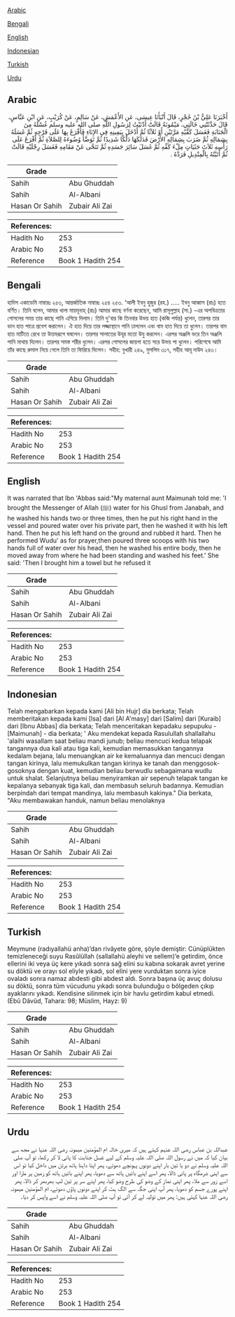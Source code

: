[Arabic](#arabic)

[Bengali](#bengali)

[English](#english)

[Indonesian](#indonesian)

[Turkish](#turkish)

[Urdu](#urdu)

## Arabic


<div dir="rtl" lang="ar" style={{fontSize:'larger',backgroundColor:'#f8f9fa',padding:20}}>
أَخْبَرَنَا عَلِيُّ بْنُ حُجْرٍ، قَالَ أَنْبَأَنَا عِيسَى، عَنِ الأَعْمَشِ، عَنْ سَالِمٍ، عَنْ كُرَيْبٍ، عَنِ ابْنِ عَبَّاسٍ، قَالَ حَدَّثَتْنِي خَالَتِي، مَيْمُونَةُ قَالَتْ أَدْنَيْتُ لِرَسُولِ اللَّهِ صلى الله عليه وسلم غُسْلَهُ مِنَ الْجَنَابَةِ فَغَسَلَ كَفَّيْهِ مَرَّتَيْنِ أَوْ ثَلاَثًا ثُمَّ أَدْخَلَ بِيَمِينِهِ فِي الإِنَاءِ فَأَفْرَغَ بِهَا عَلَى فَرْجِهِ ثُمَّ غَسَلَهُ بِشِمَالِهِ ثُمَّ ضَرَبَ بِشِمَالِهِ الأَرْضَ فَدَلَكَهَا دَلْكًا شَدِيدًا ثُمَّ تَوَضَّأَ وُضُوءَهُ لِلصَّلاَةِ ثُمَّ أَفْرَغَ عَلَى رَأْسِهِ ثَلاَثَ حَثَيَاتٍ مِلْءَ كَفِّهِ ثُمَّ غَسَلَ سَائِرَ جَسَدِهِ ثُمَّ تَنَحَّى عَنْ مَقَامِهِ فَغَسَلَ رِجْلَيْهِ قَالَتْ ثُمَّ أَتَيْتُهُ بِالْمِنْدِيلِ فَرَدَّهُ ‏.‏
</div>
<div style={{backgroundColor:'#f8f9fa',padding:20, marginBottom: 10}}><table> <thead> <tr> <th>Grade</th> <th></th> </tr> </thead> <tbody> <tr><td>Sahih</td><td>Abu Ghuddah</td></tr><tr><td>Sahih</td><td>Al-Albani</td></tr><tr><td>Hasan Or Sahih</td><td>Zubair Ali Zai</td></tr></tbody></table><table> <thead> <tr> <th>References:</th> <th></th> </tr> </thead> <tbody><tr><td>Hadith No</td><td>253</td></tr><tr><td>Arabic No</td><td>253</td></tr><tr><td>Reference</td><td>Book 1 Hadith 254</td></tr></tbody></table></div>

## Bengali


<div dir="ltr" lang="bn" style={{fontSize:'larger',backgroundColor:'#f8f9fa',padding:20}}>
হাদিস একাডেমি নাম্বারঃ ২৫৩, আন্তর্জাতিক নাম্বারঃ ২৫৪ ২৫৩. ‘আলী ইবনু হুজুর (রহ.) ..... ইবনু আব্বাস (রাঃ) হতে বর্ণিত। তিনি বলেন, আমার খালা মায়মূনাহ্ (রাঃ) আমার কাছে বর্ণনা করেছেন, আমি রাসূলুল্লাহ (সা.) -এর অপবিত্রতার গোসলের সময় তার কাছে পানি এগিয়ে দিলাম। তিনি দু'বার কি তিনবার উভয় হাত (কজি পর্যন্ত) ধুলেন, তারপর তার ডান হাত পাত্রে প্রবেশ করালেন। ঐ হাত দিয়ে তার লজ্জাস্থানে পানি ঢাললেন এবং বাম হাত দিয়ে তা ধুলেন। তারপর বাম হাত মাটিতে রেখে তা উত্তমরূপে ঘষলেন। তারপর সালাতের উযূর মতো উযু করলেন। এরপর অঞ্জলি ভরে তিন অঞ্জলি পানি মাথায় দিলেন। তারপর সমস্ত শরীর ধুলেন। এরপর গোসলের জায়গা হতে সরে উভয় পা ধুলেন। পরিশেষে আমি তাঁর কাছে রুমাল নিয়ে গেলে তিনি তা ফিরিয়ে দিলেন। সহীহ: বুখারী ২৪৯, মুসলিম ৩১৭, সহীহ আবূ দাউদ ২৪৩।
</div>
<div style={{backgroundColor:'#f8f9fa',padding:20, marginBottom: 10}}><table> <thead> <tr> <th>Grade</th> <th></th> </tr> </thead> <tbody> <tr><td>Sahih</td><td>Abu Ghuddah</td></tr><tr><td>Sahih</td><td>Al-Albani</td></tr><tr><td>Hasan Or Sahih</td><td>Zubair Ali Zai</td></tr></tbody></table><table> <thead> <tr> <th>References:</th> <th></th> </tr> </thead> <tbody><tr><td>Hadith No</td><td>253</td></tr><tr><td>Arabic No</td><td>253</td></tr><tr><td>Reference</td><td>Book 1 Hadith 254</td></tr></tbody></table></div>

## English


<div dir="ltr" lang="en" style={{fontSize:'larger',backgroundColor:'#f8f9fa',padding:20}}>
It was narrated that Ibn 'Abbas said:"My maternal aunt Maimunah told me: 'I brought the Messenger of Allah (ﷺ) water for his Ghusl from Janabah, and he washed his hands two or three times, then he put his right hand in the vessel and poured water over his private part, then he washed it with his left hand. Then he put his left hand on the ground and rubbed it hard. Then he performed Wudu' as for prayer,then poured three scoops with his two hands full of water over his head, then he washed his entire body, then he moved away from where he had been standing and washed his feet.' She said: 'Then I brought him a towel but he refused it
</div>
<div style={{backgroundColor:'#f8f9fa',padding:20, marginBottom: 10}}><table> <thead> <tr> <th>Grade</th> <th></th> </tr> </thead> <tbody> <tr><td>Sahih</td><td>Abu Ghuddah</td></tr><tr><td>Sahih</td><td>Al-Albani</td></tr><tr><td>Hasan Or Sahih</td><td>Zubair Ali Zai</td></tr></tbody></table><table> <thead> <tr> <th>References:</th> <th></th> </tr> </thead> <tbody><tr><td>Hadith No</td><td>253</td></tr><tr><td>Arabic No</td><td>253</td></tr><tr><td>Reference</td><td>Book 1 Hadith 254</td></tr></tbody></table></div>

## Indonesian


<div dir="ltr" lang="id" style={{fontSize:'larger',backgroundColor:'#f8f9fa',padding:20}}>
Telah mengabarkan kepada kami [Ali bin Hujr] dia berkata; Telah memberitakan kepada kami [Isa] dari [Al A'masy] dari [Salim] dari [Kuraib] dari [Ibnu Abbas] dia berkata; Telah menceritakan kepadaku sepupuku - [Maimunah] - dia berkata; ' Aku mendekat kepada Rasulullah shallallahu 'alaihi wasallam saat beliau mandi junub; beliau mencuci kedua telapak tangannya dua kali atau tiga kali, kemudian memasukkan tangannya kedalam bejana, lalu menuangkan air ke kemaluannya dan mencuci dengan tangan kirinya, lalu memukulkan tangan kirinya ke tanah dan menggosok-gosoknya dengan kuat, kemudian beliau berwudlu sebagaimana wudlu untuk shalat. Selanjutnya beliau menyiramkan air sepenuh telapak tangan ke kepalanya sebanyak tiga kali, dan membasuh seluruh badannya. Kemudian berpindah dari tempat mandinya, lalu membasuh kakinya." Dia berkata, "Aku membawakan handuk, namun beliau menolaknya
</div>
<div style={{backgroundColor:'#f8f9fa',padding:20, marginBottom: 10}}><table> <thead> <tr> <th>Grade</th> <th></th> </tr> </thead> <tbody> <tr><td>Sahih</td><td>Abu Ghuddah</td></tr><tr><td>Sahih</td><td>Al-Albani</td></tr><tr><td>Hasan Or Sahih</td><td>Zubair Ali Zai</td></tr></tbody></table><table> <thead> <tr> <th>References:</th> <th></th> </tr> </thead> <tbody><tr><td>Hadith No</td><td>253</td></tr><tr><td>Arabic No</td><td>253</td></tr><tr><td>Reference</td><td>Book 1 Hadith 254</td></tr></tbody></table></div>

## Turkish


<div dir="ltr" lang="tr" style={{fontSize:'larger',backgroundColor:'#f8f9fa',padding:20}}>
Meymune (radıyallahü anha)’dan rivâyete göre, şöyle demiştir: Cünüplükten temizleneceği suyu Rasûlüllah (sallallahü aleyhi ve sellem)’e getirdim, önce ellerini iki veya üç kere yıkadı sonra sağ elini su kabına sokarak avret yerine su döktü ve orayı sol eliyle yıkadı, sol elini yere vurduktan sonra iyice ovaladı sonra namaz abdesti gibi abdest aldı. Sonra başına üç avuç dolusu su döktü, sonra tüm vücudunu yıkadı sonra bulunduğu o bölgeden çıkıp ayaklarını yıkadı. Kendisine silinmek için bir havlu getirdim kabul etmedi. (Ebû Dâvûd, Tahara: 98; Müslim, Hayz: 9)
</div>
<div style={{backgroundColor:'#f8f9fa',padding:20, marginBottom: 10}}><table> <thead> <tr> <th>Grade</th> <th></th> </tr> </thead> <tbody> <tr><td>Sahih</td><td>Abu Ghuddah</td></tr><tr><td>Sahih</td><td>Al-Albani</td></tr><tr><td>Hasan Or Sahih</td><td>Zubair Ali Zai</td></tr></tbody></table><table> <thead> <tr> <th>References:</th> <th></th> </tr> </thead> <tbody><tr><td>Hadith No</td><td>253</td></tr><tr><td>Arabic No</td><td>253</td></tr><tr><td>Reference</td><td>Book 1 Hadith 254</td></tr></tbody></table></div>

## Urdu


<div dir="rtl" lang="ur" style={{fontSize:'larger',backgroundColor:'#f8f9fa',padding:20}}>
عبداللہ بن عباس رضی اللہ عنہم کہتے ہیں کہ میری خالہ ام المؤمنین میمونہ رضی اللہ عنہا نے مجھ سے بیان کیا کہ میں نے رسول اللہ صلی اللہ علیہ وسلم کے لیے غسل جنابت کا پانی لا کر رکھا، تو آپ صلی اللہ علیہ وسلم نے دو یا تین بار اپنے دونوں پہونچے دھوئے، پھر اپنا داہنا ہاتھ برتن میں داخل کیا تو اس سے اپنی شرمگاہ پر پانی ڈالا، پھر اسے اپنے بائیں ہاتھ سے دھویا، پھر اپنے بائیں ہاتھ کو زمین پر مارا اور اسے زور سے ملا، پھر اپنی نماز کے وضو کی طرح وضو کیا، پھر اپنے سر پر تین لپ بھربھر کر ڈالا، پھر اپنے پورے جسم کو دھویا، پھر آپ اپنی جگہ سے الگ ہٹ کر اپنے دونوں پاؤں دھوئے، ام المؤمنین میمونہ رضی اللہ عنہا کہتی ہیں: پھر میں تولیہ لے کر آئی تو آپ صلی اللہ علیہ وسلم نے اسے واپس کر دیا۔
</div>
<div style={{backgroundColor:'#f8f9fa',padding:20, marginBottom: 10}}><table> <thead> <tr> <th>Grade</th> <th></th> </tr> </thead> <tbody> <tr><td>Sahih</td><td>Abu Ghuddah</td></tr><tr><td>Sahih</td><td>Al-Albani</td></tr><tr><td>Hasan Or Sahih</td><td>Zubair Ali Zai</td></tr></tbody></table><table> <thead> <tr> <th>References:</th> <th></th> </tr> </thead> <tbody><tr><td>Hadith No</td><td>253</td></tr><tr><td>Arabic No</td><td>253</td></tr><tr><td>Reference</td><td>Book 1 Hadith 254</td></tr></tbody></table></div>